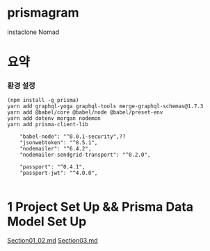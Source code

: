 # prismagram

instaclone Nomad

# 요약

### 환경 설정

```
(npm install -g prisma)
yarn add graphql-yoga graphql-tools merge-graphql-schemas@1.7.3
yarn add @babel/core @babel/node @babel/preset-env
yarn add dotenv morgan nodemon
yarn add prisma-client-lib

    "babel-node": "^0.0.1-security",??
    "jsonwebtoken": "^8.5.1",
    "nodemailer": "^6.4.2",
    "nodemailer-sendgrid-transport": "^0.2.0",

    "passport": "^0.4.1",
    "passport-jwt": "^4.0.0",


```

# 1 Project Set Up && Prisma Data Model Set Up

[Section01_02.md](./Docs/Section01_02.md)
[Section03.md](./Docs/Section03.md)
